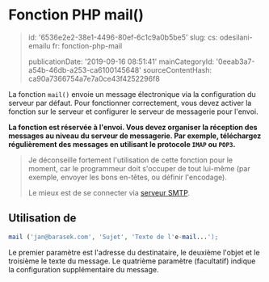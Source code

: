 Fonction PHP mail()
===================

> id: '6536e2e2-38e1-4496-80ef-6c1c9a0b5be5'
> slug:
> 	cs: odesilani-emailu
> 	fr: fonction-php-mail
> 
> publicationDate: '2019-09-16 08:51:41'
> mainCategoryId: '0eeab3a7-a54b-46db-a253-ca6100145648'
> sourceContentHash: ca90a7366754a7e7a0ce43f4252296f8

La fonction `mail()` envoie un message électronique via la configuration du serveur par défaut. Pour fonctionner correctement, vous devez activer la fonction sur le serveur et configurer le serveur de messagerie pour l'envoi.

**La fonction est réservée à l'envoi. Vous devez organiser la réception des messages au niveau du serveur de messagerie. Par exemple, téléchargez régulièrement des messages en utilisant le protocole `IMAP` ou `POP3`.**

> Je déconseille fortement l'utilisation de cette fonction pour le moment, car le programmeur doit s'occuper de tout lui-même (par exemple, envoyer les bons en-têtes, ou définir l'encodage).
>
> Le mieux est de se connecter via <a href="/send-email-mail-smtp">serveur SMTP</a>.

Utilisation de
-------

```php
mail ('jan@barasek.com', 'Sujet', 'Texte de l'e-mail...');
```

Le premier paramètre est l'adresse du destinataire, le deuxième l'objet et le troisième le texte du message. Le quatrième paramètre (facultatif) indique la configuration supplémentaire du message.
